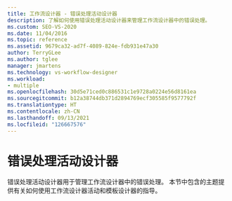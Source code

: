 ```yaml
---
title: 工作流设计器 - 错误处理活动设计器
description: 了解如何使用错误处理活动设计器来管理工作流设计器中的错误处理。
ms.custom: SEO-VS-2020
ms.date: 11/04/2016
ms.topic: reference
ms.assetid: 9679ca32-ad7f-4089-824e-fdb931e47a30
author: TerryGLee
ms.author: tglee
manager: jmartens
ms.technology: vs-workflow-designer
ms.workload:
- multiple
ms.openlocfilehash: 30d5e71ced0c886531c1e9728a0224e56d8161ea
ms.sourcegitcommit: b12a38744db371d2894769ecf305585f9577792f
ms.translationtype: HT
ms.contentlocale: zh-CN
ms.lasthandoff: 09/13/2021
ms.locfileid: "126667576"
---
```

# <a name="error-handling-activity-designers"></a>错误处理活动设计器

错误处理活动设计器用于管理工作流设计器中的错误处理。 本节中包含的主题提供有关如何使用工作流设计器活动和模板设计器的指导。
